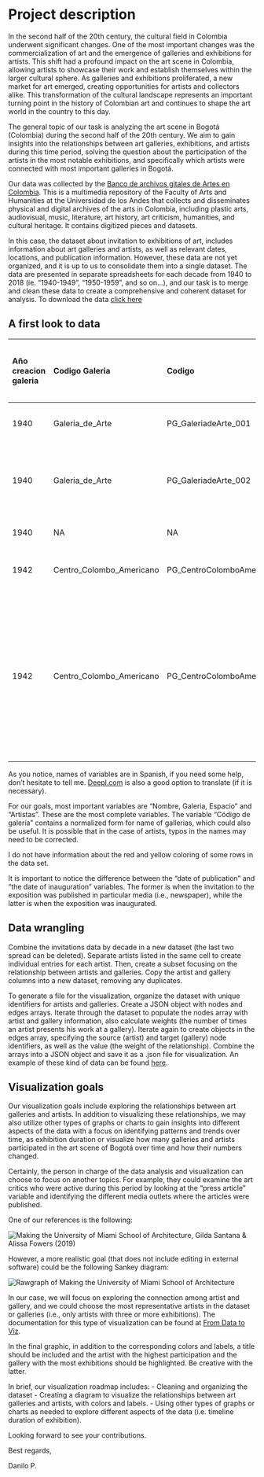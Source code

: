 # Project description

In the second half of the 20th century, the cultural field in Colombia
underwent significant changes. One of the most important changes was the
commercialization of art and the emergence of galleries and exhibitions
for artists. This shift had a profound impact on the art scene in
Colombia, allowing artists to showcase their work and establish
themselves within the larger cultural sphere. As galleries and
exhibitions proliferated, a new market for art emerged, creating
opportunities for artists and collectors alike. This transformation of
the cultural landscape represents an important turning point in the
history of Colombian art and continues to shape the art world in the
country to this day.

The general topic of our task is analyzing the art scene in Bogotá
(Colombia) during the second half of the 20th century. We aim to gain
insights into the relationships between art galleries, exhibitions, and
artists during this time period, solving the question about the
participation of the artists in the most notable exhibitions, and
specifically which artists were connected with most important galleries
in Bogotá.

Our data was collected by the [Banco de archivos gitales de Artes en
Colombia](https://badac.uniandes.edu.co/). This is a multimedia
repository of the Faculty of Arts and Humanities at the Universidad de
los Andes that collects and disseminates physical and digital archives
of the arts in Colombia, including plastic arts, audiovisual, music,
literature, art history, art criticism, humanities, and cultural
heritage. It contains digitized pieces and datasets.

In this case, the dataset about invitation to exhibitions of art,
includes information about art galleries and artists, as well as
relevant dates, locations, and publication information. However, these
data are not yet organized, and it is up to us to consolidate them into
a single dataset. The data are presented in separate spreadsheets for
each decade from 1940 to 2018 (ie. “1940-1949”, “1950-1959”, and so
on…), and our task is to merge and clean these data to create a
comprehensive and coherent dataset for analysis. To download the data
[click
here](https://badac.uniandes.edu.co/files/datasets/PG_BD_INVITACIONES_SM05-20-2021.xlsx)

## A first look to data

<table style="width:100%;">
<colgroup>
<col style="width: 2%" />
<col style="width: 2%" />
<col style="width: 3%" />
<col style="width: 3%" />
<col style="width: 5%" />
<col style="width: 3%" />
<col style="width: 3%" />
<col style="width: 3%" />
<col style="width: 3%" />
<col style="width: 3%" />
<col style="width: 3%" />
<col style="width: 3%" />
<col style="width: 3%" />
<col style="width: 2%" />
<col style="width: 2%" />
<col style="width: 3%" />
<col style="width: 2%" />
<col style="width: 2%" />
<col style="width: 1%" />
<col style="width: 3%" />
<col style="width: 3%" />
<col style="width: 6%" />
<col style="width: 16%" />
<col style="width: 2%" />
<col style="width: 2%" />
<col style="width: 2%" />
<col style="width: 1%" />
</colgroup>
<thead>
<tr class="header">
<th style="text-align: left;">Año creacion galeria</th>
<th style="text-align: left;">Codigo Galeria</th>
<th style="text-align: left;">Codigo</th>
<th style="text-align: left;">Nombre / Galeria / Espacio</th>
<th style="text-align: left;">Titulo de la
exposicion/fuente/recorte</th>
<th style="text-align: left;">Dia de fecha de publicacion (dd)</th>
<th style="text-align: left;">Mes de fecha de publicacion (mm)</th>
<th style="text-align: left;">Año de fecha de publicacion (aaaa)</th>
<th style="text-align: left;">Fecha de publicacion (dd/mm/aaaa)</th>
<th style="text-align: left;">Dia de fecha de inauguracion (dd)</th>
<th style="text-align: left;">Mes de fecha de inauguracion (mm)</th>
<th style="text-align: left;">Año de fecha de inauguracion (aaaa)</th>
<th style="text-align: left;">Fecha de inauguracion (dd/mm/aaaa)</th>
<th style="text-align: left;">Dia de fecha de cierre (dd)</th>
<th style="text-align: left;">Mes de fecha de cierre (mm)</th>
<th style="text-align: left;">Año de fecha de cierre (aaaa)</th>
<th style="text-align: left;">Fecha de cierre (dd/mm/aaaa)</th>
<th style="text-align: left;">Direccion</th>
<th style="text-align: left;">Tipo de soporte</th>
<th style="text-align: left;">Editor (Nombre del periodico )</th>
<th style="text-align: left;">Fuente (de donde viene el archivo)</th>
<th style="text-align: left;">Escritor de articulo de prensa / Autor
texto de exposicion</th>
<th style="text-align: left;">Descripcion / Temas / info. De contexto /
Ejes</th>
<th style="text-align: left;">Galerista (si se sabe)</th>
<th style="text-align: left;">Curaduria (Si la tiene )</th>
<th style="text-align: left;">Artistas</th>
<th style="text-align: left;">procesado por</th>
</tr>
</thead>
<tbody>
<tr class="odd">
<td style="text-align: left;">1940</td>
<td style="text-align: left;">Galeria_de_Arte</td>
<td style="text-align: left;">PG_GaleriadeArte_001</td>
<td style="text-align: left;">Galería de Arte</td>
<td style="text-align: left;">Venta permanente de cuadros, esculturas y
objetos de arte</td>
<td style="text-align: left;">s.i.</td>
<td style="text-align: left;">s.i.</td>
<td style="text-align: left;">s.i.</td>
<td style="text-align: left;">s.i./s.i./s.i.</td>
<td style="text-align: left;">s.i.</td>
<td style="text-align: left;">s.i.</td>
<td style="text-align: left;">s.i.</td>
<td style="text-align: left;">s.i./s.i./s.i.</td>
<td style="text-align: left;">s.i.</td>
<td style="text-align: left;">s.i</td>
<td style="text-align: left;">s.i.</td>
<td style="text-align: left;">s.i./s.i/s.i.</td>
<td style="text-align: left;">Carrera 7 A # 23-85</td>
<td style="text-align: left;">Aviso publicitario</td>
<td style="text-align: left;">s.i.</td>
<td style="text-align: left;">No identificada</td>
<td style="text-align: left;">Galería de Arte</td>
<td style="text-align: left;">Aviso publicitario de la Galería de
Arte</td>
<td style="text-align: left;">N/A</td>
<td style="text-align: left;">N/A</td>
<td style="text-align: left;">NA</td>
<td style="text-align: left;">Camila Botero</td>
</tr>
<tr class="even">
<td style="text-align: left;">1940</td>
<td style="text-align: left;">Galeria_de_Arte</td>
<td style="text-align: left;">PG_GaleriadeArte_002</td>
<td style="text-align: left;">Galería de Arte</td>
<td style="text-align: left;">Primera exposición colectiva de artistas
colombianos</td>
<td style="text-align: left;">N/A</td>
<td style="text-align: left;">N/A</td>
<td style="text-align: left;">N/A</td>
<td style="text-align: left;">N/A</td>
<td style="text-align: left;">s.i.</td>
<td style="text-align: left;">5</td>
<td style="text-align: left;">1940</td>
<td style="text-align: left;">s.i./5/1940</td>
<td style="text-align: left;">s.i.</td>
<td style="text-align: left;">s.i</td>
<td style="text-align: left;">s.i.</td>
<td style="text-align: left;">s.i./s.i/s.i.</td>
<td style="text-align: left;">Carrera 7 A # 23-85</td>
<td style="text-align: left;">Invitación</td>
<td style="text-align: left;">N/A</td>
<td style="text-align: left;">No identificada</td>
<td style="text-align: left;">Galería de Arte</td>
<td style="text-align: left;">Portada catálogo primera exposición
colectiva de artistas colombianos</td>
<td style="text-align: left;">N/A</td>
<td style="text-align: left;">N/A</td>
<td style="text-align: left;">NA</td>
<td style="text-align: left;">Camila Botero</td>
</tr>
<tr class="odd">
<td style="text-align: left;">1940</td>
<td style="text-align: left;">NA</td>
<td style="text-align: left;">NA</td>
<td style="text-align: left;">Galería del Consejo Británico</td>
<td style="text-align: left;">NA</td>
<td style="text-align: left;">NA</td>
<td style="text-align: left;">NA</td>
<td style="text-align: left;">NA</td>
<td style="text-align: left;">NA</td>
<td style="text-align: left;">NA</td>
<td style="text-align: left;">NA</td>
<td style="text-align: left;">NA</td>
<td style="text-align: left;">NA</td>
<td style="text-align: left;">NA</td>
<td style="text-align: left;">NA</td>
<td style="text-align: left;">NA</td>
<td style="text-align: left;">NA</td>
<td style="text-align: left;">NA</td>
<td style="text-align: left;">NA</td>
<td style="text-align: left;">NA</td>
<td style="text-align: left;">NA</td>
<td style="text-align: left;">NA</td>
<td style="text-align: left;">NA</td>
<td style="text-align: left;">NA</td>
<td style="text-align: left;">NA</td>
<td style="text-align: left;">NA</td>
<td style="text-align: left;">NA</td>
</tr>
<tr class="even">
<td style="text-align: left;">1942</td>
<td style="text-align: left;">Centro_Colombo_Americano</td>
<td style="text-align: left;">PG_CentroColomboAmericano_Arkhe_001</td>
<td style="text-align: left;">Centro Colombo Americano</td>
<td style="text-align: left;">Exhibicion Four Totems</td>
<td style="text-align: left;">N/A</td>
<td style="text-align: left;">N/A</td>
<td style="text-align: left;">N/A</td>
<td style="text-align: left;">N/A</td>
<td style="text-align: left;">4</td>
<td style="text-align: left;">8</td>
<td style="text-align: left;">1980</td>
<td style="text-align: left;">4/8/1980</td>
<td style="text-align: left;">14</td>
<td style="text-align: left;">8</td>
<td style="text-align: left;">1980</td>
<td style="text-align: left;">14/8/1980</td>
<td style="text-align: left;">Avenida 19 # 3-05</td>
<td style="text-align: left;">Invitación</td>
<td style="text-align: left;">N/A</td>
<td style="text-align: left;">Archivo Arkhé</td>
<td style="text-align: left;">N/A</td>
<td style="text-align: left;">Exposición de Antonio María Benitez</td>
<td style="text-align: left;">N/A</td>
<td style="text-align: left;">s.i.</td>
<td style="text-align: left;">Antonio María Benitez</td>
<td style="text-align: left;">Camila Botero</td>
</tr>
<tr class="odd">
<td style="text-align: left;">1942</td>
<td style="text-align: left;">Centro_Colombo_Americano</td>
<td style="text-align: left;">PG_CentroColomboAmericano_AS_001</td>
<td style="text-align: left;">Centro Colombo Americano</td>
<td style="text-align: left;">El lugar de las cosas que nunca
aprendí</td>
<td style="text-align: left;">N/A</td>
<td style="text-align: left;">N/A</td>
<td style="text-align: left;">N/A</td>
<td style="text-align: left;">N/A</td>
<td style="text-align: left;">26</td>
<td style="text-align: left;">2</td>
<td style="text-align: left;">2009</td>
<td style="text-align: left;">26/2/2009</td>
<td style="text-align: left;">19</td>
<td style="text-align: left;">3</td>
<td style="text-align: left;">2009</td>
<td style="text-align: left;">19/3/2009</td>
<td style="text-align: left;">Avenida 19 # 3-05</td>
<td style="text-align: left;">Invitación</td>
<td style="text-align: left;">N/A</td>
<td style="text-align: left;">Archivo Alejandro Sánchez</td>
<td style="text-align: left;">N/A</td>
<td style="text-align: left;">Exposición de Lorena Espitia dentro del
ciclo relevos conformado por los artístas Diego Taborda, Pilar Copete,
José García, Giovanni Sánchez, Nicolás Cardenas.</td>
<td style="text-align: left;">N/A</td>
<td style="text-align: left;">s.i.</td>
<td style="text-align: left;">Lorena Espitia</td>
<td style="text-align: left;">Camila Botero</td>
</tr>
</tbody>
</table>

As you notice, names of variables are in Spanish, if you need some help,
don’t hesitate to tell me. [Deepl.com](https://www.deepl.com/) is also a
good option to translate (if it is necessary).

For our goals, most important variables are “Nombre, Galeria, Espacio”
and “Artistas”. These are the most complete variables. The variable
“Código de galería” contains a normalized form for name of gallerias,
which could also be useful. It is possible that in the case of artists,
typos in the names may need to be corrected.

I do not have information about the red and yellow coloring of some rows
in the data set.

It is important to notice the difference between the “date of
publication” and “the date of inauguration” variables. The former is
when the invitation to the exposition was published in particular media
(i.e., newspaper), while the latter is when the exposition was
inaugurated.

## Data wrangling

Combine the invitations data by decade in a new dataset (the last two
spread can be deleted). Separate artists listed in the same cell to
create individual entries for each artist. Then, create a subset
focusing on the relationship between artists and galleries. Copy the
artist and gallery columns into a new dataset, removing any duplicates.

To generate a file for the visualization, organize the dataset with
unique identifiers for artists and galleries. Create a JSON object with
nodes and edges arrays. Iterate through the dataset to populate the
nodes array with artist and gallery information, also calculate weights
(the number of times an artist presents his work at a gallery). Iterate
again to create objects in the edges array, specifying the source
(artist) and target (gallery) node identifiers, as well as the value
(the weight of the relationship). Combine the arrays into a JSON object
and save it as a .json file for visualization. An example of these kind
of data can be found
[here](https://cdn.jsdelivr.net/gh/christophergandrud/networkD3@master/JSONdata/energy.json).

## Visualization goals

Our visualization goals include exploring the relationships between art
galleries and artists. In addition to visualizing these relationships,
we may also utilize other types of graphs or charts to gain insights
into different aspects of the data with a focus on identifying patterns
and trends over time, as exhibition duration or visualize how many
galleries and artists participated in the art scene of Bogotá over time
and how their numbers changed.

Certainly, the person in charge of the data analysis and visualization
can choose to focus on another topics. For example, they could examine
the art critics who were active during this period by looking at the
“press article” variable and identifying the different media outlets
where the articles were published.

One of our references is the following:

![Making the University of Miami School of Architecture, Gilda Santana &
Alissa Fowers
(2019)](https://dataanddragons.files.wordpress.com/2019/05/archgenealogy-proof.png?w=783&h=1024)

However, a more realistic goal (that does not include editing in
external software) could be the following Sankey diagram:

![Rawgraph of Making the University of Miami School of
Architecture](https://dataanddragons.files.wordpress.com/2019/05/rawgraphs2.png)

In our case, we will focus on exploring the connection among artist and
gallery, and we could choose the most representative artists in the
dataset or galleries (i.e., only artists with three or more
exhibitions). The documentation for this type of visualization can be
found at [From Data to
Viz](https://www.data-to-viz.com/graph/sankey.html "Sankey Diagram").

In the final graphic, in addition to the corresponding colors and
labels, a title should be included and the artist with the highest
participation and the gallery with the most exhibitions should be
highlighted. Be creative with the latter.

In brief, our visualization roadmap includes: - Cleaning and organizing
the dataset - Creating a diagram to visualize the relationships between
art galleries and artists, with colors and labels. - Using other types
of graphs or charts as needed to explore different aspects of the data
(i.e. timeline duration of exhibition).

Looking forward to see your contributions.

Best regards,

Danilo P.
